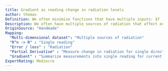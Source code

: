 ```yaml
---
title: Gradient as reading change in radiation levels
author: thomas
Definition: We often minimize functions that have multiple inputs: $f : R^n  \rightarrow R$. For the concept of "minimization" to make sense, there must still be only one (scalar) output. For functions with multiple inputs, we must make use of the concept of partial derivatives. The partial derivative $f\frac{\partial}{\partial x_i}(x)$ measures how $f$ changes as only the variable $x_i$ increases at point $x$. The gradient generalizes the notion of derivative to the case where the derivative is with respect to a vector: the gradient of $f$ is the vector containing all the partial derivaties, denoted $\nabla_x f(x)$. Element $i$ of the gradient is the partial derivative of $f$ with respect to $x_i$
Description: We often have multiple sources of radiation that affect our readings. In order to know if we're in a safe zone, we simply want to know our radiation level as a single number. In order to do this, we can measure how the radiation changes if we only walk in one direction. We can then summarize this into a single reading for our current location (the gradient).
OriginSource: "Handmade"
Mapping:
  "Multi-dimensional dataset": "Multiple sources of radiation"
  "R^n -> R" : "Single reading"
  "Error / loss" : "Radiation"
  "Partial Derivative" : "Measure change in radiation for single direction"
  "Gradient" : "Summarize measurements into single reading for current locatio"
ExpertRating: Mediocre
---
```

